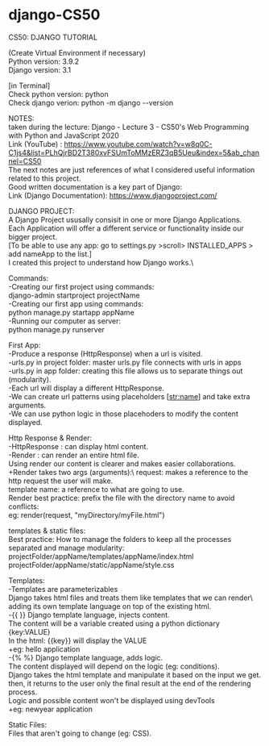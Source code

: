 # django-CS50
CS50: DJANGO TUTORIAL

(Create Virtual Environment if necessary)\
Python version: 3.9.2 \
Django version: 3.1

[in Terminal]\
Check python version: python\
Check django verion: python -m django --version

NOTES:\
taken during the lecture: Django - Lecture 3 - CS50's Web Programming with Python and JavaScript 2020\
Link (YouTube) : https://www.youtube.com/watch?v=w8q0C-C1js4&list=PLhQjrBD2T380xvFSUmToMMzERZ3qB5Ueu&index=5&ab_channel=CS50 \
The next notes are just references of what I considered useful information related to this project.\
Good written documentation is a key part of Django:\
Link (Django Documentation): https://www.djangoproject.com/

DJANGO PROJECT:\
A Django Project ususally consisit in one or more Django Applications.\
Each Application will offer a different service or functionality inside our bigger project.\
[To be able to use any app: go to settings.py >scroll> INSTALLED_APPS > add nameApp to the list.]\
I created this project to understand how Django works.\

Commands:\
-Creating our first project using commands:\
django-admin startproject projectName\
-Creating our first app using commands:\
python manage.py startapp appName\
-Running our computer as server:\
python manage.py runserver

First App:\
-Produce a response (HttpResponse) when a url is visited.\
-urls.py in project folder: master urls.py file connects with urls in apps\
-urls.py in app folder: creating this file allows us to separate things out (modularity).\
-Each url will display a different HttpResponse.\
-We can create url patterns using placeholders [<str:name>] and take extra arguments.\
-We can use python logic in those placehoders to modify the content displayed.

Http Response & Render:\
-HttpResponse : can display html content.\
-Render : can render an entire html file.\
Using render our content is clearer and makes easier collaborations.\
+Render takes two args (arguments):\ 
request: makes a reference to the http request the user will make.\
template name: a reference to what are going to use.\
Render best practice: prefix the file with the directory name to avoid conflicts:\
eg: render(request, "myDirectory/myFile.html")

templates & static files:\
Best practice: How to manage the folders to keep all the processes separated and manage modularity:\
projectFolder/appName/templates/appName/index.html\
projectFolder/appName/static/appName/style.css

Templates:\
-Templates are parameterizables\
Django takes html files and treats them like templates that we can render\ 
adding its own template language on top of the existing html.\
-{{ }} Django template language, injects content.\
The content will be a variable created using a python dictionary {key:VALUE} \
In the html: {{key}} will display the VALUE\
+eg: hello application\
-{% %} Django template language, adds logic.\
The content displayed will depend on the logic (eg: conditions).\
Django takes the html template and manipulate it based on the input we get.\
then, it returns to the user only the final result at the end of the rendering process.\
Logic and possible content won't be displayed using devTools\
+eg: newyear application 

Static Files:\
Files that aren't going to change (eg: CSS).




